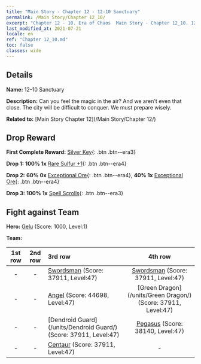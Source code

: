 ```yaml
---
title: "Main Story - Chapter 12 - 12-10 Sanctuary"
permalink: /Main Story/Chapter 12_10/
excerpt: "Chapter 12 - 10. Era of Chaos  Main Story - Chapter 12_10. 12-10 Sanctuary"
last_modified_at: 2021-07-21
locale: en
ref: "Chapter 12_10.md"
toc: false
classes: wide
---
```


## Details

 **Name:** 12-10 Sanctuary

 **Description:** Can you feel the magic in the air? And we aren't even that close. The city will be difficult to conquer. We must prepare wisely.

 **Related to:** [Main Story Chapter 12](/Main Story/Chapter 12/)

## Drop Reward

 **First Complete Reward:** [Silver Key](/Items/con_693/){: .btn .btn--era3}

 **Drop 1:** **100% 1x** [Rare Sulfur +1](/Items/mat_43/){: .btn .btn--era4}

 **Drop 2:** **60% 0x** [Exceptional Ore](/Items/mat_33/){: .btn .btn--era4}, **40% 1x** [Exceptional Ore](/Items/mat_33/){: .btn .btn--era4}

 **Drop 3:** **100% 1x** [Spell Scrolls](/Items/con_694/){: .btn .btn--era3}


## Fight against Team
 **Hero:** [Gelu](/heroes/Gelu/) (Score: 1000, Level:1)

 **Team:**


  | 1st row | 2nd row | 3rd row | 4th row |
  |:----:|:----:|:----|:----:|
  | - | - | [Swordsman](/units/Swordsman/) (Score: 37911, Level:47)  | [Swordsman](/units/Swordsman/) (Score: 37911, Level:47)  |
  | - | - | [Angel](/units/Angel/) (Score: 44698, Level:47)  | [Green Dragon](/units/Green Dragon/) (Score: 37911, Level:47)  |
  | - | - | [Dendroid Guard](/units/Dendroid Guard/) (Score: 37911, Level:47)  | [Pegasus](/units/Pegasus/) (Score: 38140, Level:47)  |
  | - | - | [Centaur](/units/Centaur/) (Score: 37911, Level:47)  | - |



